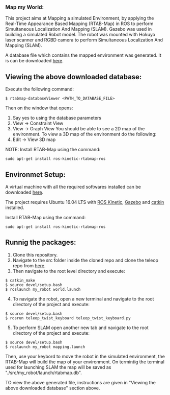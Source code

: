### Map my World:

This project aims at Mapping a simulated Environment, by applying the Real-Time Appearance Based Mapping (RTAB-Map) in ROS to perform Simultaneous Localization And Mapping (SLAM). Gazebo was used in building a simulated Robot model. The robot was mounted with Hokuyo laser scanner and RGBD camera to perform Simultaneous Localization And Mapping (SLAM).

A database file which contains the mapped environment was generated. It is can be downloaded [here](https://drive.google.com/file/d/1YI6sTHtyBgL9eTJJtzxJaoPn9hFlGpUH/view?usp=sharing).

## Viewing the above downloaded database:
Execute the following command:
```
$ rtabmap-databaseViewer <PATH_TO_DATABASE_FILE>
```

Then on the window that opens:
1. Say yes to using the database parameters
2. View -> Constraint View
3. View -> Graph View
You should be able to see a 2D map of the environment. To view a 3D map of the environment do the following:
4. Edit -> View 3D map

NOTE: 
Install RTAB-Map using the command:
```
sudo apt-get install ros-kinetic-rtabmap-ros
```

## Environmet Setup:
A virtual machine with all the required softwares installed can be downloaded [here](https://s3-us-west-1.amazonaws.com/udacity-robotics/Virtual+Machines/Lubuntu_071917/RoboVM_V2.1.0.zip).

The project requires Ubuntu 16.04 LTS with [ROS Kinetic](http://wiki.ros.org/kinetic), [Gazebo](http://gazebosim.org/) and [catkin](http://wiki.ros.org/catkin) installed.

Install RTAB-Map using the command:
```
sudo apt-get install ros-kinetic-rtabmap-ros
```

## Runnig the packages:

1. Clone this repository.
2. Navigate to the src folder inside the cloned repo and clone the teleop repo from [here](https://github.com/ros-teleop/teleop_twist_keyboard).
3. Then navigate to the root level directory and execute:
```
$ catkin_make
$ source devel/setup.bash
$ roslaunch my_robot world.launch
```
4. To navigate the robot, open a new terminal and navigate to the root directory of the project and execute:
```
$ source devel/setup.bash
$ rosrun teleop_twist_keyboard teleop_twist_keyboard.py
```
5. To perform SLAM open another new tab and navigate to the root directory of the project and execute:
```
$ source devel/setup.bash
$ roslaunch my_robot mapping.launch
```

Then, use your keybord to move the robot in the simulated environment, the  RTAB-Map will build the map of your environment. On termintig the terminal used for launching SLAM the map will be saved as "./src/my_robot/launch/rtabmap.db".

TO view the above generated file, instructions are given in "Viewing the above downloaded database" section above.